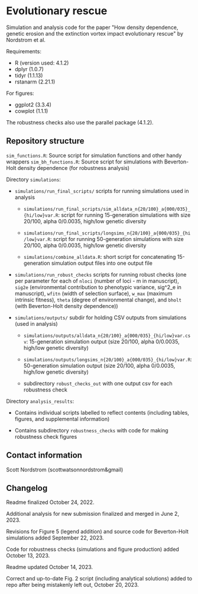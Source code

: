 # Evolutionary rescue 

Simulation and analysis code for the paper "How density dependence, genetic erosion and the extinction vortex impact evolutionary rescue" by Nordstrom et al. 

Requirements:
- R (version used: 4.1.2)
- dplyr (1.0.7)
- tidyr (1.1.13)
- rstanarm (2.21.1)

For figures:
- ggplot2 (3.3.4)
- cowplot (1.1.1)

The robustness checks also use the parallel package (4.1.2).

## Repository structure

`sim_functions.R`: Source script for simulation functions and other handy wrappers
`sim_bh_functions.R`: Source script for simulations with Beverton-Holt density dependence (for robustness analysis)

Directory `simulations`:

* `simulations/run_final_scripts/` scripts for running simulations used in analysis
	
	+ `simulations/run_final_scripts/sim_alldata_n{20/100}_a{000/035}_{hi/low}var.R`: script for running 15-generation simulations with size 20/100, alpha 0/0.0035, high/low genetic diversity
		
	+ `simulations/run_final_scripts/longsims_n{20/100}_a{000/035}_{hi/low}var.R`: script for running 50-generation simulations with size 20/100, alpha 0/0.0035, high/low genetic diversity
		
	+ `simulations/combine_alldata.R`: short script for concatenating 15-generation simulation output files into one output file

* `simulations/run_robust_checks` scripts for running robust checks (one per parameter for each of `nloci` (number of loci - m in manuscript), `sig2e` (environmental contribution to phenotypic variance, sig^2_e in manuscript), `wfitn` (width of selection surface), `w_max` (maximum intrinsic fitness), `theta` (degree of environmental change), and `bholt` (with Beverton-Holt density dependence))
		
* `simulations/outputs/` subdir for holding CSV outputs from simulations (used in analysis)
	
	+ `simulations/outputs/alldata_n{20/100}_a{000/035}_{hi/low}var.csv`: 15-generation simulation output (size 20/100, alpha 0/0.0035, high/low genetic diversity)
		
	+ `simulations/outputs/longsims_n{20/100}_a{000/035}_{hi/low}var.R`: 50-generation simulation output (size 20/100, alpha 0/0.0035, high/low genetic diversity)

	+ subdirectory `robust_checks_out` with one output csv for each robustness check

Directory `analysis_results`:

* Contains individual scripts labelled to reflect contents (including tables, figures, and supplemental information)

* Contains subdirectory `robustness_checks` with code for making robustness check figures

## Contact information

Scott Nordstrom (scottwatsonnordstrom&gmail)

## Changelog

Readme finalized October 24, 2022.

Additional analysis for new submission finalized and merged in June 2, 2023.

Revisions for Figure 5 (legend addition) and source code for Beverton-Holt simulations added September 22, 2023.

Code for robustness checks (simulations and figure production) added October 13, 2023.

Readme updated October 14, 2023.

Correct and up-to-date Fig. 2 script (including analytical solutions) added to repo after being mistakenly left out, October 20, 2023.
